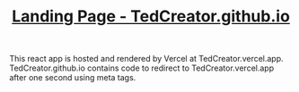<h1 align="center"><a href="https://tedcreator.github.io/">Landing Page - TedCreator.github.io</a></h1>
<br/>

This react app is hosted and rendered by Vercel at TedCreator.vercel.app.
<br />
TedCreator.github.io contains code to redirect to TedCreator.vercel.app after one second using meta tags.
